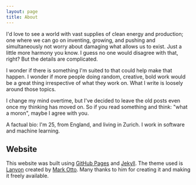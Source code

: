 ```yaml
---
layout: page
title: About
---
```

I'd love to see a world with vast supplies of clean energy and production; one where we can go on inventing, growing, and pushing and simultaneously not worry about damaging what allows us to exist. Just a little more harmony you know. I guess no one would disagree with that, right? But the details are complicated.

I wonder if there is something I'm suited to that could help make that happen. I wonder if more people doing random, creative, bold work would be a great thing irrespective of what they work on. What I write is loosely around those topics. 

I change my mind overtime, but I've decided to leave the old posts even once my thinking has moved on. So if you read something and think: "what a moron", maybe I agree with you.

A factual bio: I'm 25, from England, and living in Zurich. I work in software and machine learning. 

## Website

This website was built using [GitHub Pages](https://pages.github.com) and [Jekyll](http://jekyllrb.com). The theme used is [Lanyon](http://lanyon.getpoole.com) created by [Mark Otto](https://twitter.com/mdo). Many thanks to him for creating it and making it freely available.

